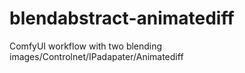 # blendabstract-animatediff
ComfyUI workflow with two blending images/Controlnet/IPadapater/Animatediff
